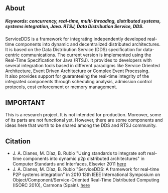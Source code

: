 ## About

##### Keywords: concurrency, real-time, multi-threading, distributed systems, systems integration, Java. RTSJ, Data Distribution Service, DDS.

ServiceDDS is a framework for integrating independently developed real-time components into dynamic and decentralized distributed architectures.  
It is based on the Data Distribution Service (DDS) specification for data-centric communications. The current version is implemented using the Real-Time Specification for Java (RTSJ). It provides to developers with several integration tools based in different paradigms like Service Oriented Architecture, Event Driven Architecture or Complex Event Processing.  
It also provides support for guaranteeing the real-time integrity of the integrated components through scheduling analysis, admission control protocols, cost enforcement or memory management. 

## IMPORTANT

This is a research project. It is not intended for production. Moreover, some of its parts are not functional yet. However, there are some components and ideas here that worth to be shared among the DDS and RTSJ community.

## Citation

* J. A. Dianes, M. Díaz, B. Rubio "Using standards to integrate soft real-time components into dynamic p2p distributed architectures" in Computer Standards and Interfaces, Elsevier 2011 [here](http://www.sciencedirect.com/science/article/pii/S0920548911000894)   
* J. A. Dianes, M. Díaz, B. Rubio "ServiceDDS: A framework for real-time P2P systems integration" in 2010 13th IEEE International Symposium on Object/Component/Service-Oriented Real-Time Distributed Computing (ISORC 2010), Carmona (Spain). [here](http://ieeexplore.ieee.org/xpl/articleDetails.jsp?reload=true&arnumber=5479549) 
